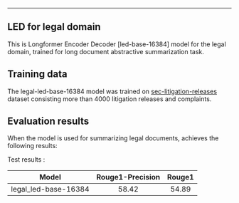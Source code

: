 ---

## LED for legal domain
This is Longformer Encoder Decoder [led-base-16384] model for the legal domain, trained for long document abstractive summarization task. 

## Training data

The legal-led-base-16384 model was trained on [sec-litigation-releases](https://www.sec.gov/litigation/litreleases.htm) dataset consisting more than 4000 litigation releases and complaints.

## Evaluation results

When the model is used for summarizing legal documents, achieves the following results:

Test results :

| Model | Rouge1-Precision  | Rouge1 |
|:-----:|:-----:|:-----:|
|   legal_led-base-16384 | 58.42|54.89 |